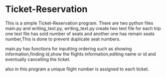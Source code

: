 # Ticket-Reservation
This is a simple Ticket-Reservation program.
There are two python files main.py and writing_text.py, writing_text.py create two text file for each trip one text file has sold number
of seats and another one has remain seats number,This is done to prevent duplicate seat numbers.

main.py has functions for inputting ordering such as showing information,finding id,show the flights information,editing name or id 
and eventually cancelling the ticket.

also in this program a unique flight number is assigned to each ticket.
